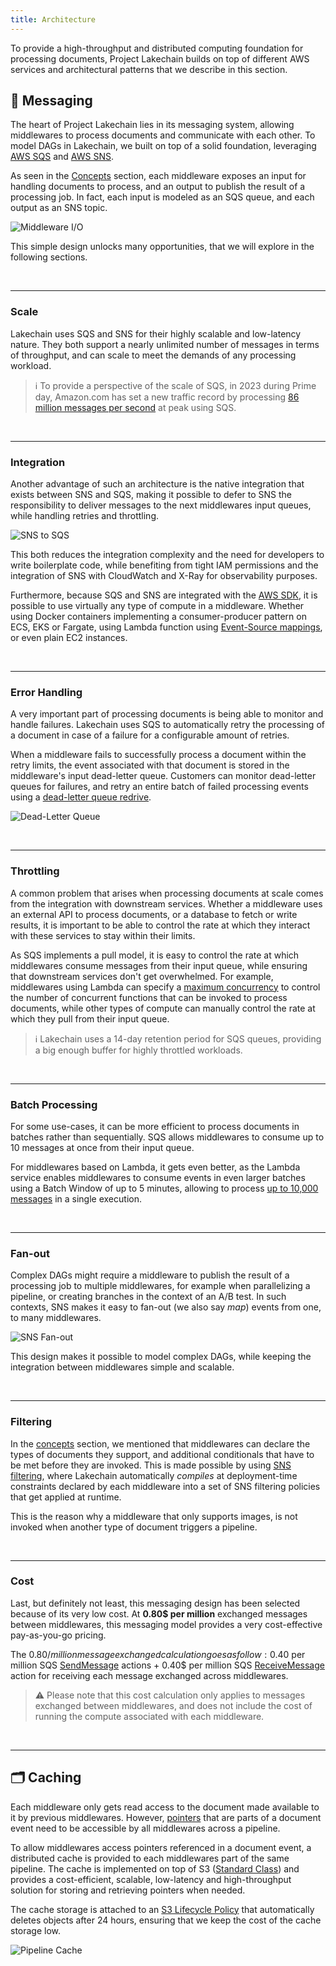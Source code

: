 ```yaml
---
title: Architecture
---
```


To provide a high-throughput and distributed computing foundation for processing documents, Project Lakechain builds on top of different AWS services and architectural patterns that we describe in this section.

## 📨 Messaging

The heart of Project Lakechain lies in its messaging system, allowing middlewares to process documents and communicate with each other. To model DAGs in Lakechain, we built on top of a solid foundation, leveraging [AWS SQS](https://aws.amazon.com/sqs/) and [AWS SNS](https://aws.amazon.com/sns/).

As seen in the [Concepts](/general/concepts) section, each middleware exposes an input for handling documents to process, and an output to publish the result of a processing job. In fact, each input is modeled as an SQS queue, and each output as an SNS topic.

![Middleware I/O](../../../assets/middleware-io.png)

This simple design unlocks many opportunities, that we will explore in the following sections.

<br />

---

### Scale

Lakechain uses SQS and SNS for their highly scalable and low-latency nature. They both support a nearly unlimited number of messages in terms of throughput, and can scale to meet the demands of any processing workload.

> ℹ️ To provide a perspective of the scale of SQS, in 2023 during Prime day, Amazon.com has set a new traffic record by processing [86 million messages per second](https://aws.amazon.com/blogs/aws/prime-day-2023-powered-by-aws-all-the-numbers/) at peak using SQS.

<br />

---

### Integration

Another advantage of such an architecture is the native integration that exists between SNS and SQS, making it possible to defer to SNS the responsibility to deliver messages to the next middlewares input queues, while handling retries and throttling.

![SNS to SQS](../../../assets/sns-to-sqs-native-integration.png)

This both reduces the integration complexity and the need for developers to write boilerplate code, while benefiting from tight IAM permissions and the integration of SNS with CloudWatch and X-Ray for observability purposes.

Furthermore, because SQS and SNS are integrated with the [AWS SDK](https://aws.amazon.com/developer/tools/), it is possible to use virtually any type of compute in a middleware. Whether using Docker containers implementing a consumer-producer pattern on ECS, EKS or Fargate, using Lambda function using [Event-Source mappings](https://docs.aws.amazon.com/lambda/latest/dg/invocation-eventsourcemapping.html), or even plain EC2 instances.

<br />

---

### Error Handling

A very important part of processing documents is being able to monitor and handle failures. Lakechain uses SQS to automatically retry the processing of a document in case of a failure for a configurable amount of retries.

When a middleware fails to successfully process a document within the retry limits, the event associated with that document is stored in the middleware's input dead-letter queue. Customers can monitor dead-letter queues for failures, and retry an entire batch of failed processing events using a [dead-letter queue redrive](https://docs.aws.amazon.com/AWSSimpleQueueService/latest/SQSDeveloperGuide/sqs-configure-dead-letter-queue-redrive.html).

![Dead-Letter Queue](../../../assets/sqs-dead-letter-queue.png)

<br />

---

### Throttling

A common problem that arises when processing documents at scale comes from the integration with downstream services. Whether a middleware uses an external API to process documents, or a database to fetch or write results, it is important to be able to control the rate at which they interact with these services to stay within their limits.

As SQS implements a pull model, it is easy to control the rate at which middlewares consume messages from their input queue, while ensuring that downstream services don't get overwhelmed. For example, middlewares using Lambda can specify a [maximum concurrency](https://aws.amazon.com/blogs/compute/introducing-maximum-concurrency-of-aws-lambda-functions-when-using-amazon-sqs-as-an-event-source/) to control the number of concurrent functions that can be invoked to process documents, while other types of compute can manually control the rate at which they pull from their input queue.

> ℹ️ Lakechain uses a 14-day retention period for SQS queues, providing a big enough buffer for highly throttled workloads.

<br />

---

### Batch Processing

For some use-cases, it can be more efficient to process documents in batches rather than sequentially. SQS allows middlewares to consume up to 10 messages at once from their input queue.

For middlewares based on Lambda, it gets even better, as the Lambda service enables middlewares to consume events in even larger batches using a Batch Window of up to 5 minutes, allowing to process [up to 10,000 messages](https://docs.aws.amazon.com/lambda/latest/dg/with-sqs.html#events-sqs-eventsource) in a single execution.

<br />

---

### Fan-out

Complex DAGs might require a middleware to publish the result of a processing job to multiple middlewares, for example when parallelizing a pipeline, or creating branches in the context of an A/B test. In such contexts, SNS makes it easy to fan-out (we also say *map*) events from one, to many middlewares.

![SNS Fan-out](../../../assets/sns-fan-out.png)

This design makes it possible to model complex DAGs, while keeping the integration between middlewares simple and scalable.

<br />

---

### Filtering

In the [concepts](/general/concepts) section, we mentioned that middlewares can declare the types of documents they support, and additional conditionals that have to be met before they are invoked. This is made possible by using [SNS filtering](https://docs.aws.amazon.com/sns/latest/dg/sns-message-filtering.html), where Lakechain automatically *compiles* at deployment-time constraints declared by each middleware into a set of SNS filtering policies that get applied at runtime.

This is the reason why a middleware that only supports images, is not invoked when another type of document triggers a pipeline.

<br />

---

### Cost

Last, but definitely not least, this messaging design has been selected because of its very low cost. At **0.80$ per million** exchanged messages between middlewares, this messaging model provides a very cost-effective pay-as-you-go pricing.

The 0.80$/million message exchanged calculation goes as follow :
0.40$ per million SQS [SendMessage](https://docs.aws.amazon.com/AWSJavaScriptSDK/latest/AWS/SQS.html#sendMessage-property) actions + 0.40$ per million SQS [ReceiveMessage](https://docs.aws.amazon.com/AWSJavaScriptSDK/latest/AWS/SQS.html#receiveMessage-property) action for receiving each message exchanged across middlewares.

> ⚠️ Please note that this cost calculation only applies to messages exchanged between middlewares, and does not include the cost of running the compute associated with each middleware.

<br>

---

## 🗂️ Caching

Each middleware only gets read access to the document made available to it by previous middlewares. However,
[pointers](/general/events/#using-pointers) that are parts of a document event need to be accessible by all middlewares across a pipeline.

To allow middlewares access pointers referenced in a document event, a distributed cache is provided to each middlewares part of the same pipeline. The cache is implemented on top of S3 ([Standard Class](https://aws.amazon.com/s3/storage-classes/)) and provides a cost-efficient, scalable, low-latency and high-throughput solution for storing and retrieving pointers when needed.

The cache storage is attached to an [S3 Lifecycle Policy](https://docs.aws.amazon.com/AmazonS3/latest/userguide/object-lifecycle-mgmt.html) that automatically deletes objects after 24 hours, ensuring that we keep the cost of the cache storage low.

![Pipeline Cache](../../../assets/pipeline-cache.png)
